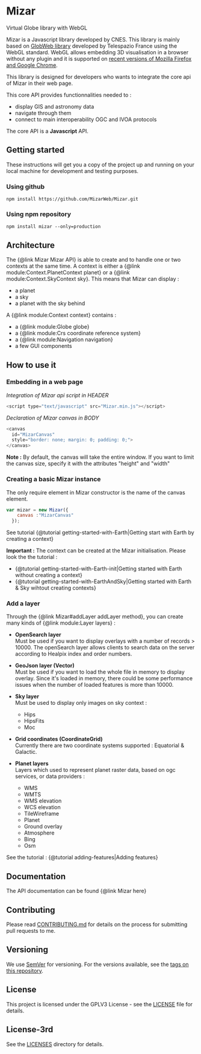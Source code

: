 Mizar
=====

Virtual Globe library with WebGL

Mizar is a Javascript library developed by CNES. This library is mainly based on <a href="(https://github.com/TPZF/GlobWeb">GlobWeb library</a>  developed by Telespazio France using the WebGL standard. WebGL allows embedding 3D visualisation in a browser without any plugin and it is supported  on <a href="http://caniuse.com/#feat=webgl">recent versions of Mozilla Firefox and Google Chrome</a>.

This library is designed for developers who wants to integrate the core api of Mizar in their web page.

This core API provides functionnalities needed to :
- display GIS and astronomy data
- navigate through them
- connect to main interoperability OGC and IVOA protocols

The core API is a **Javascript** API.


## Getting started ##
These instructions will get you a copy of the project up and running on your local machine for development and testing purposes.


### Using github ###

```
npm install https://github.com/MizarWeb/Mizar.git
```

### Using npm repository ###

```
npm install mizar --only=production
```

## Architecture ##
The {@link Mizar Mizar API} is able to create and to handle one or two contexts at the same time.
A context is either a {@link module:Context.PlanetContext planet} or a {@link module:Context.SkyContext sky}. This means that Mizar can display :
+ a planet
+ a sky
+ a planet with the sky behind

A {@link module:Context context} contains :
+ a {@link module:Globe globe}
+ a {@link module:Crs coordinate reference system}
+ a {@link module:Navigation navigation}
+ a few GUI components 

## How to use it ##

### Embedding in a web page ###

*Integration of Mizar api script in HEADER*

```javascript
<script type="text/javascript" src="Mizar.min.js"></script>
```

*Declaration of Mizar canvas in BODY*

```javascript
<canvas
  id="MizarCanvas"
  style="border: none; margin: 0; padding: 0;">
</canvas>
```

**Note :** 
By default, the canvas will take the entire window. If you want to limit the canvas size, specify it with the attributes "height" and "width"

### Creating a basic Mizar instance ###
The only require element in Mizar constructor is the name of the canvas element.

```javascript
var mizar = new Mizar({
    canvas :"MizarCanvas"
  });
```

See tutorial {@tutorial getting-started-with-Earth|Getting start with Earth by creating a context}

**Important :**
The context can be created at the Mizar initialisation. Please look the the tutorial :
+ {@tutorial getting-started-with-Earth-init|Getting started with Earth without creating a context}
+ {@tutorial getting-started-with-EarthAndSky|Getting started with Earth & Sky wihtout creating contexts}

### Add a layer

Through the {@link Mizar#addLayer addLayer method}, you can create many kinds of {@link module:Layer layers} :

- **OpenSearch layer**<br/>
Must be used if you want to display overlays with a number of records > 10000. The openSearch layer allows clients to search data on the server according to Healpix index and order numbers.

- **GeoJson layer (Vector)**<br/>
Must be used if you want to load the whole file in memory to display overlay. Since it's loaded in memory, there could be some performance issues when the number of loaded features is more than 10000.

- **Sky layer**<br/>Must be used to display only images on sky context :
  - Hips
  - HipsFits
  - Moc

- **Grid coordinates (CoordinateGrid)**<br/>
Currently there are two coordinate systems supported : Equatorial & Galactic.

- **Planet layers**<br/>
Layers which used to represent planet raster data, based on ogc  services, or data providers :
  - WMS
  - WMTS
  - WMS elevation
  - WCS elevation
  - TileWireframe
  - Planet
  - Ground overlay
  - Atmosphere
  - Bing
  - Osm

See the tutorial : {@tutorial adding-features|Adding features}

## Documentation ##
The API documentation can be found {@link Mizar here}

## Contributing

Please read [CONTRIBUTING.md](https://raw.githubusercontent.com/MizarWeb/Mizar/master/CONTRIBUTING.md) for details on the process for submitting pull requests to me.

## Versioning

We use [SemVer](http://semver.org/) for versioning. For the versions available, see the [tags on this repository](https://github.com/MizarWeb/Mizar/tags).


## License

This project is licensed under the GPLV3 License - see the [LICENSE](https://raw.githubusercontent.com/MizarWeb/Mizar/master/LICENSE.md) file for details.

## License-3rd

See the [LICENSES](http://github.com/MizarWeb/Mizar/tree/master/licenses-3rd/) directory for details.
